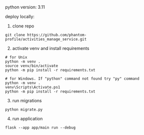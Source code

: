 python version: 3.11

deploy locally:

1) clone repo
```commandline
git clone https://github.com/phantom-profile/activities_manage_service.git
```

2) activate venv and install requirements

```commandline
# for Unix
python -m venv .
source venv/bin/activate
python -m pip install -r requirements.txt
```

```commandline
# for Windows. If "python" command not found try "py" command
python -m venv .
venv\Scripts\Activate.ps1
python -m pip install -r requirements.txt
```

3) run migrations
```commandline
python migrate.py
```

4) run application
```commandline
flask --app app/main run --debug
```
